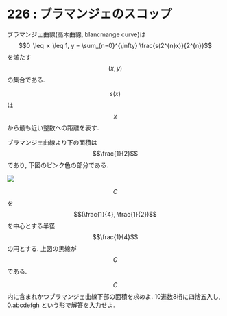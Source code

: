 # 226 : ブラマンジェのスコップ

ブラマンジェ曲線(高木曲線, blancmange curve)は $$0  \leq  x  \leq 1, y = \sum_{n=0}^{\infty} \frac{s(2^{n}x)}{2^{n}}$$ を満たす $$(x,y)$$ の集合である.

$$s(x)$$ は $$x$$ から最も近い整数への距離を表す.

ブラマンジェ曲線より下の面積は $$\frac{1}{2}$$ であり, 下図のピンク色の部分である.

![](https://projecteuler.net/project/images/p226_scoop2.gif)

$$C$$ を $$(\frac{1}{4}, \frac{1}{2})$$ を中心とする半径 $$\frac{1}{4}$$ の円とする. 上図の黒線が $$C$$ である.

$$C$$ 内に含まれかつブラマンジェ曲線下部の面積を求めよ.
10進数8桁に四捨五入し, 0.abcdefgh という形で解答を入力せよ.
